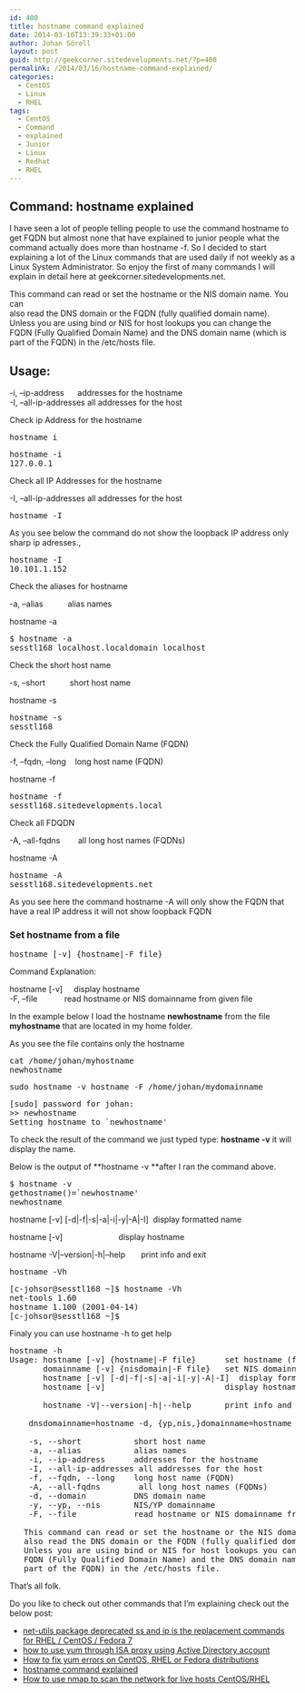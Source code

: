 ```yaml
---
id: 400
title: hostname command explained
date: 2014-03-16T13:39:33+01:00
author: Johan Sörell
layout: post
guid: http://geekcorner.sitedevelopments.net/?p=400
permalink: /2014/03/16/hostname-command-explained/
categories:
  - CentOS
  - Linux
  - RHEL
tags:
  - CentOS
  - Command
  - explained
  - Junior
  - Linux
  - Redhat
  - RHEL
---
```

## Command: hostname explained

I have seen a lot of people telling people to use the command hostname to get FQDN but almost none that have explained to junior people what the command actually does more than hostname -f. So I decided to start explaining a lot of the Linux commands that are used daily if not weekly as a Linux System Administrator. So enjoy the first of many commands I will explain in detail here at geekcorner.sitedevelopments.net.

This command can read or set the hostname or the NIS domain name. You can  
also read the DNS domain or the FQDN (fully qualified domain name).  
Unless you are using bind or NIS for host lookups you can change the  
FQDN (Fully Qualified Domain Name) and the DNS domain name (which is  
part of the FQDN) in the /etc/hosts file.

## Usage:

-i, &#8211;ip-address      addresses for the hostname  
-I, &#8211;all-ip-addresses all addresses for the host

Check ip Address for the hostname

<pre class="lang:default decode:true" title="The command: hostname -i show's the ip adress for the hostname">hostname i</pre>

<pre class="lang:default decode:true" title="Command output: hostname -i">hostname -i
127.0.0.1</pre>

Check all IP Addresses for the hostname

-I, &#8211;all-ip-addresses all addresses for the host

<pre class="lang:default decode:true" title="The command: hostname -I show's all IP addresses for the host">hostname -I</pre>

As you see below the command do not show the loopback IP address only sharp ip adresses.,

<pre class="lang:default decode:true" title="Command out put for: hostname -I">hostname -I
10.101.1.152</pre>

Check the aliases for hostname

-a, &#8211;alias           alias names

hostname -a

<pre class="lang:default decode:true" title="Command output: hostname -a show hostname aliases">$ hostname -a
sesstl168 localhost.localdomain localhost</pre>

Check the short host name

-s, –short           short host name

hostname -s

<pre class="lang:default decode:true" title="Command: hostname -s shows short host name">hostname -s
sesstl168</pre>

Check the Fully Qualified Domain Name (FQDN)

-f, &#8211;fqdn, &#8211;long    long host name (FQDN)

hostname -f

<pre class="lang:default decode:true" title="Command: hostname -f shows the long host name (FQDN)">hostname -f
sesstl168.sitedevelopments.local</pre>

Check all FDQDN

-A, &#8211;all-fqdns        all long host names (FQDNs)

hostname -A

<pre class="lang:default decode:true" title="Command output: hostname -A">hostname -A
sesstl168.sitedevelopments.net</pre>

As you see here the command hostname -A will only show the FQDN that have a real IP address it will not show loopback FQDN

### Set hostname from a file

<pre class="toolbar:1 nums:false nums-toggle:false lang:default decode:true" title="Note: hostname changes are not static with this metod.">hostname [-v] {hostname|-F file}</pre>

Command Explanation:

hostname [-v]     display hostname  
-F, &#8211;file            read hostname or NIS domainname from given file

In the example below I load the hostname **newhostname** from the file **myhostname** that are located in my home folder.

As you see the file contains only the hostname

<pre class="lang:default decode:true" title="The example file myhostname">cat /home/johan/myhostname
newhostname</pre>

<pre class="toolbar:1 nums:false lang:default decode:true" title="The command: to set hostname tmporary from a file">sudo hostname -v hostname -F /home/johan/mydomainname</pre>

<pre class="toolbar:1 toolbar-delay:false nums:false nums-toggle:false lang:default decode:true" title="Output of command: sudo hostname -v hostname -F /home/johan/myhostname">[sudo] password for johan: 
&gt;&gt; newhostname
Setting hostname to `newhostname'</pre>

To check the result of the command we just typed type: **hostname -v** it will display the name.

Below is the output of **hostname -v **after I ran the command above.

<pre class="toolbar:1 nums:false lang:default decode:true" title="The command: hostname -v displays hostname">$ hostname -v
gethostname()=`newhostname'
newhostname</pre>

hostname \[-v\] \[-d|-f|-s|-a|-i|-y|-A|-I\]  display formatted name

hostname [-v]                         display hostname

hostname -V|&#8211;version|-h|&#8211;help       print info and exit

<pre class="lang:default decode:true" title="hostname -V|--version|-h|--help  ">hostname -Vh</pre>

<pre class="lang:default decode:true" title="Output Example:  hostname -Vh">[c-johsor@sesstl168 ~]$ hostname -Vh
net-tools 1.60
hostname 1.100 (2001-04-14)
[c-johsor@sesstl168 ~]$</pre>

Finaly you can use hostname -h to get help

<pre class="lang:default decode:true" title="hostname -h help output">hostname -h
Usage: hostname [-v] {hostname|-F file}      set hostname (from file)
       domainname [-v] {nisdomain|-F file}   set NIS domainname (from file)
       hostname [-v] [-d|-f|-s|-a|-i|-y|-A|-I]  display formatted name
       hostname [-v]                         display hostname

       hostname -V|--version|-h|--help       print info and exit

    dnsdomainname=hostname -d, {yp,nis,}domainname=hostname -y

    -s, --short           short host name
    -a, --alias           alias names
    -i, --ip-address      addresses for the hostname
    -I, --all-ip-addresses all addresses for the host
    -f, --fqdn, --long    long host name (FQDN)
    -A, --all-fqdns        all long host names (FQDNs)
    -d, --domain          DNS domain name
    -y, --yp, --nis       NIS/YP domainname
    -F, --file            read hostname or NIS domainname from given file

   This command can read or set the hostname or the NIS domainname. You can
   also read the DNS domain or the FQDN (fully qualified domain name).
   Unless you are using bind or NIS for host lookups you can change the
   FQDN (Fully Qualified Domain Name) and the DNS domain name (which is
   part of the FQDN) in the /etc/hosts file.</pre>

That&#8217;s all folk.

Do you like to check out other commands that I&#8217;m explaining check out the below post:<ul class = "posts-by-tag-list">

<li class="posts-by-tag-item CentOS Command Debian Fedora RHEL ss ubu" id="posts-by-tag-item-801">
  <a class = "posts-by-tag-item-title" href="http://geekcorner.sitedevelopments.net/2015/08/21/net-utils-package-deprecated-ss-and-ip-is-the-replacement-commands-for-rhel-centos-fedora-7/">net-utils package deprecated ss and ip is the replacement commands for RHEL / CentOS / Fedora 7</a>
</li>
<li class="posts-by-tag-item CentOS cntlm Command ISA Linux proxy Redhat RHEL yum" id="posts-by-tag-item-590">
  <a class = "posts-by-tag-item-title" href="http://geekcorner.sitedevelopments.net/2014/04/05/how-to-use-yum-through-isa-proxy-using-active-directory-account/">how to use yum through ISA proxy using Active Directory account</a>
</li>
<li class="posts-by-tag-item CentOS clean Command Fedora metadata RHEL yum" id="posts-by-tag-item-575">
  <a class = "posts-by-tag-item-title" href="http://geekcorner.sitedevelopments.net/2014/04/05/how-to-fix-yum-errors-on-centos-rhel-or-fedora-distributions/">How to fix yum errors on CentOS, RHEL or Fedora distributions</a>
</li>
<li class="posts-by-tag-item CentOS Command explained Junior Linux Redhat RHEL" id="posts-by-tag-item-400">
  <a class = "posts-by-tag-item-title" href="http://geekcorner.sitedevelopments.net/2014/03/16/hostname-command-explained/">hostname command explained</a>
</li>
<li class="posts-by-tag-item CentOS Command explained Junior network nmap Redhat RHEL scan" id="posts-by-tag-item-444">
  <a class = "posts-by-tag-item-title" href="http://geekcorner.sitedevelopments.net/2014/03/12/how-to-use-nmap-to-scan-the-network-for-live-hosts-centosrhel/">How to use nmap to scan the network for live hosts CentOS/RHEL</a>
</li></ul>
